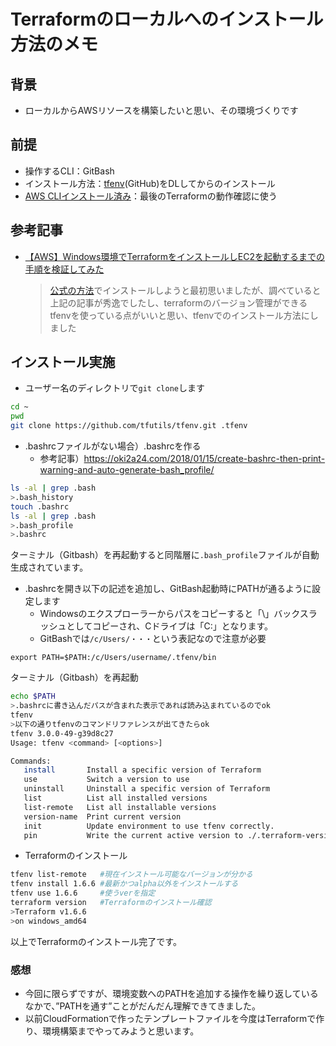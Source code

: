 # Terraformのローカルへのインストール方法のメモ
## 背景
* ローカルからAWSリソースを構築したいと思い、その環境づくりです

## 前提
* 操作するCLI：GitBash
* インストール方法：[tfenv](https://github.com/tfutils/tfenv)(GitHub)をDLしてからのインストール
* [AWS CLIインストール済み](https://github.com/kawasaki8108/AWS-CLI-Install)：最後のTerraformの動作確認に使う
 
## 参考記事
* [【AWS】Windows環境でTerraformをインストールしEC2を起動するまでの手順を検証してみた](https://harusite.net/20211128/)
  >[公式の方法](https://developer.hashicorp.com/terraform/tutorials/aws-get-started/install-cli)でインストールしようと最初思いましたが、調べていると上記の記事が秀逸でしたし、terraformのバージョン管理ができるtfenvを使っている点がいいと思い、tfenvでのインストール方法にしました

## インストール実施
* ユーザー名のディレクトリで`git clone`します
```bash
cd ~
pwd
git clone https://github.com/tfutils/tfenv.git .tfenv
```
* .bashrcファイルがない場合）.bashrcを作る
  * 参考記事）https://oki2a24.com/2018/01/15/create-bashrc-then-print-warning-and-auto-generate-bash_profile/
```bash
ls -al | grep .bash
>.bash_history
touch .bashrc
ls -al | grep .bash
>.bash_profile
>.bashrc
```
ターミナル（Gitbash）を再起動すると同階層に`.bash_profile`ファイルが自動生成されています。

* .bashrcを開き以下の記述を追加し、GitBash起動時にPATHが通るように設定します
  * Windowsのエクスプローラーからパスをコピーすると「\」バックスラッシュとしてコピーされ、Cドライブは「C:」となります。
  * GitBashでは`/c/Users/・・・`という表記なので注意が必要
```bash:.bashrc
export PATH=$PATH:/c/Users/username/.tfenv/bin
```
ターミナル（Gitbash）を再起動
```bash
echo $PATH
>.bashrcに書き込んだパスが含まれた表示であれば読み込まれているのでok
tfenv
>以下の通りtfenvのコマンドリファレンスが出てきたらok
tfenv 3.0.0-49-g39d8c27
Usage: tfenv <command> [<options>]

Commands:
   install       Install a specific version of Terraform
   use           Switch a version to use
   uninstall     Uninstall a specific version of Terraform
   list          List all installed versions
   list-remote   List all installable versions
   version-name  Print current version
   init          Update environment to use tfenv correctly.
   pin           Write the current active version to ./.terraform-version
```
* Terraformのインストール
```bash
tfenv list-remote   #現在インストール可能なバージョンが分かる
tfenv install 1.6.6 #最新かつalpha以外をインストールする
tfenv use 1.6.6     #使うverを指定
terraform version   #Terraformのインストール確認
>Terraform v1.6.6
>on windows_amd64
```


以上でTerraformのインストール完了です。

### 感想
* 今回に限らずですが、環境変数へのPATHを追加する操作を繰り返しているなかで、”PATHを通す”ことがだんだん理解できてきました。
* 以前CloudFormationで作ったテンプレートファイルを今度はTerraformで作り、環境構築までやってみようと思います。

